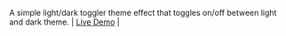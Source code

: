 A simple light/dark toggler theme effect
that toggles on/off between light and dark theme.  | [Live Demo](https://abdifatahali.github.io/JS-mini-projects/light-dark-theme/)  |

